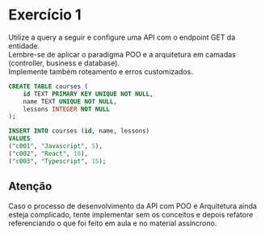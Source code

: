 # Exercício 1

Utilize a query a seguir e configure uma API com o endpoint GET da entidade.<br>
Lembre-se de aplicar o paradigma POO e a arquitetura em camadas (controller, business e database).<br>
Implemente também roteamento e erros customizados.

```sql
CREATE TABLE courses (
    id TEXT PRIMARY KEY UNIQUE NOT NULL,
    name TEXT UNIQUE NOT NULL,
    lessons INTEGER NOT NULL
);

INSERT INTO courses (id, name, lessons)
VALUES
("c001", "Javascript", 5),
("c002", "React", 10),
("c003", "Typescript", 15);
```
## Atenção

Caso o processo de desenvolvimento da API com POO e Arquitetura ainda esteja complicado, tente implementar sem os conceitos e depois refatore referenciando o que foi feito em aula e no material assíncrono.